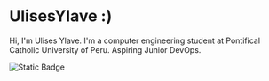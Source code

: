 # UlisesYlave :)
Hi, I'm Ulises Ylave. I'm a computer engineering student at Pontifical Catholic University of Peru. Aspiring Junior DevOps.

![Static Badge](https://img.shields.io/badge/build-follow-brightgreen?style=flat&logo=instagram&logoColor=white&logoSize=auto&label=StrokerInk&labelColor=%23020919&color=%232EA062&cacheSeconds=3600)
